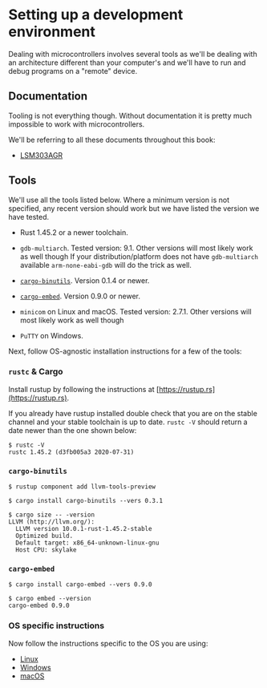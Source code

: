 # Setting up a development environment

Dealing with microcontrollers involves several tools as we'll be dealing with an architecture
different than your computer's and we'll have to run and debug programs on a "remote" device.

## Documentation

Tooling is not everything though. Without documentation it is pretty much impossible to work with
microcontrollers.

We'll be referring to all these documents throughout this book:

- [LSM303AGR]

[LSM303AGR]: https://www.st.com/resource/en/datasheet/lsm303agr.pdf

## Tools

We'll use all the tools listed below. Where a minimum version is not specified, any recent version
should work but we have listed the version we have tested.

- Rust 1.45.2 or a newer toolchain.

- `gdb-multiarch`. Tested version: 9.1. Other versions will most likely work as well though
  If your distribution/platform does not have `gdb-multiarch` available `arm-none-eabi-gdb`
  will do the trick as well.

- [`cargo-binutils`]. Version 0.1.4 or newer.

[`cargo-binutils`]: https://github.com/rust-embedded/cargo-binutils

- [`cargo-embed`]. Version 0.9.0 or newer.

[`cargo-embed`]: https://github.com/probe-rs/cargo-embed

- `minicom` on Linux and macOS. Tested version: 2.7.1. Other versions will most likely work as well though

- `PuTTY` on Windows.

Next, follow OS-agnostic installation instructions for a few of the tools:

### `rustc` & Cargo

Install rustup by following the instructions at [https://rustup.rs](https://rustup.rs).

If you already have rustup installed double check that you are on the stable
channel and your stable toolchain is up to date. `rustc -V` should return a date
newer than the one shown below:

``` console
$ rustc -V
rustc 1.45.2 (d3fb005a3 2020-07-31)
```

### `cargo-binutils`

``` console
$ rustup component add llvm-tools-preview

$ cargo install cargo-binutils --vers 0.3.1

$ cargo size -- -version
LLVM (http://llvm.org/):
  LLVM version 10.0.1-rust-1.45.2-stable
  Optimized build.
  Default target: x86_64-unknown-linux-gnu
  Host CPU: skylake
```

### `cargo-embed`

```console
$ cargo install cargo-embed --vers 0.9.0

$ cargo embed --version
cargo-embed 0.9.0
```

### OS specific instructions

Now follow the instructions specific to the OS you are using:

- [Linux](linux.md)
- [Windows](windows.md)
- [macOS](macos.md)

